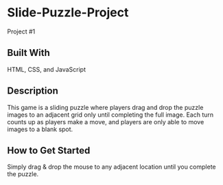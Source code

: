 # Slide-Puzzle-Project

Project #1

<h2> Built With </h2>
HTML, CSS, and JavaScript

<h2> Description </h2>
This game is a sliding puzzle where players drag and drop the puzzle images to an adjacent grid only until completing the full image.
Each turn counts up as players make a move, and players are only able to move images to a blank spot. 

<h2> How to Get Started </h2>
Simply drag & drop the mouse to any adjacent location until you complete the puzzle.


